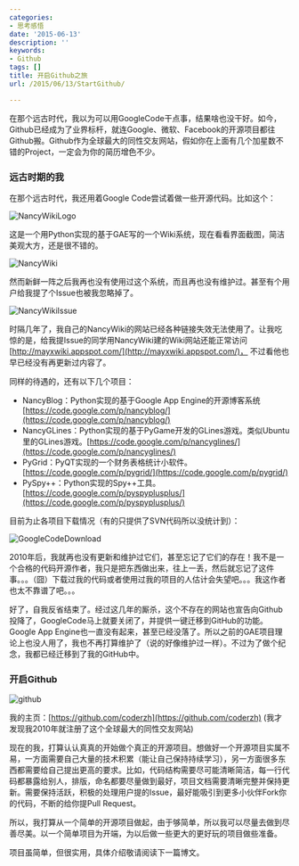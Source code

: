 ```yaml
---
categories:
- 思考感悟
date: '2015-06-13'
description: ''
keywords:
- Github
tags: []
title: 开启Github之旅
url: /2015/06/13/StartGithub/

---
```


在那个远古时代，我以为可以用GoogleCode干点事，结果啥也没干好。如今，Github已经成为了业界标杆，就连Google、微软、Facebook的开源项目都往Github搬。Github作为全球最大的同性交友网站，假如你在上面有几个加星数不错的Project，一定会为你的简历增色不少。

<!--more-->

### 远古时期的我

在那个远古时代，我还用着Google Code尝试着做一些开源代码。比如这个：

![NancyWikiLogo](http://7xlx3k.com1.z0.glb.clouddn.com/NancyWikiLogo.png)

这是一个用Python实现的基于GAE写的一个Wiki系统，现在看看界面截图，简洁美观大方，还是很不错的。

![NancyWiki](http://7xlx3k.com1.z0.glb.clouddn.com/nancywiki.jpg)


然而新鲜一阵之后我再也没有使用过这个系统，而且再也没有维护过。甚至有个用户给我提了个Issue也被我忽略掉了。

![NancyWikiIssue](http://7xlx3k.com1.z0.glb.clouddn.com/NancyWikiIssues.png)

时隔几年了，我自己的NancyWiki的网站已经各种链接失效无法使用了。让我吃惊的是，给我提Issue的同学用NancyWiki建的Wiki网站还能正常访问 [http://mayxwiki.appspot.com/](http://mayxwiki.appspot.com/)， 不过看他也早已经没有再更新过内容了。

同样的待遇的，还有以下几个项目：

* NancyBlog：Python实现的基于Google App Engine的开源博客系统 [https://code.google.com/p/nancyblog/](https://code.google.com/p/nancyblog/)
* NancyGLines：Python实现的基于PyGame开发的GLines游戏。类似Ubuntu里的GLines游戏。[https://code.google.com/p/nancyglines/](https://code.google.com/p/nancyglines/)
* PyGrid：PyQT实现的一个财务表格统计小软件。[https://code.google.com/p/pygrid/](https://code.google.com/p/pygrid/)
* PySpy++：Python实现的Spy++工具。[https://code.google.com/p/pyspyplusplus/](https://code.google.com/p/pyspyplusplus/)

目前为止各项目下载情况（有的只提供了SVN代码所以没统计到）：

![GoogleCodeDownload](http://7xlx3k.com1.z0.glb.clouddn.com/GoogleCodeDownload.png)

2010年后，我就再也没有更新和维护过它们，甚至忘记了它们的存在！我不是一个合格的代码开源作者，我只是把东西做出来，往上一丢，然后就忘记了这件事。。。（囧）下载过我的代码或者使用过我的项目的人估计会失望吧。。。我这作者也太不靠谱了吧。。。

好了，自我反省结束了。经过这几年的厮杀，这个不存在的网站也宣告向Github投降了，GoogleCode马上就要关闭了，并提供一键迁移到GitHub的功能。Google App Engine也一直没有起来，甚至已经没落了。所以之前的GAE项目理论上也没人用了，我也不再打算维护了（说的好像维护过一样）。不过为了做个纪念，我都已经迁移到了我的GitHub中。

### 开启Github

![github](http://7xlx3k.com1.z0.glb.clouddn.com/octocat_collabocats.png)


我的主页：[https://github.com/coderzh](https://github.com/coderzh)    (我才发现我2010年就注册了这个全球最大的同性交友网站)

现在的我，打算认认真真的开始做个真正的开源项目。想做好一个开源项目实属不易，一方面需要自己大量的技术积累（能让自己保持持续学习），另一方面很多东西都需要给自己提出更高的要求。比如，代码结构需要尽可能清晰简洁，每一行代码都暴露给别人，排版，命名都要尽量做到最好，项目文档需要清晰完整并保持更新。需要保持活跃，积极的处理用户提的Issue，最好能吸引到更多小伙伴Fork你的代码，不断的给你提Pull Request。

所以，我打算从一个简单的开源项目做起，由于够简单，所以我可以尽量去做到尽善尽美。以一个简单项目为开端，为以后做一些更大的更好玩的项目做些准备。

项目虽简单，但很实用，具体介绍敬请阅读下一篇博文。
